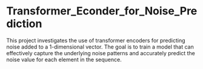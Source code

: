 # Transformer_Econder_for_Noise_Prediction
This project investigates the use of transformer encoders for predicting noise added to a 1-dimensional vector. The goal is to train a model that can effectively capture the underlying noise patterns and accurately predict the noise value for each element in the sequence.

